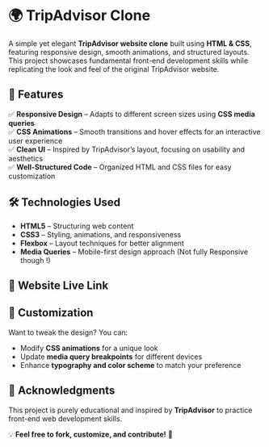 # 🌍 TripAdvisor Clone  

A simple yet elegant **TripAdvisor website clone** built using **HTML & CSS**, featuring responsive design, smooth animations, and structured layouts. This project showcases fundamental front-end development skills while replicating the look and feel of the original TripAdvisor website.  

## 🚀 Features  

✅ **Responsive Design** – Adapts to different screen sizes using **CSS media queries**  
✅ **CSS Animations** – Smooth transitions and hover effects for an interactive user experience  
✅ **Clean UI** – Inspired by TripAdvisor’s layout, focusing on usability and aesthetics  
✅ **Well-Structured Code** – Organized HTML and CSS files for easy customization  

## 🛠 Technologies Used  

- **HTML5** – Structuring web content  
- **CSS3** – Styling, animations, and responsiveness  
- **Flexbox** – Layout techniques for better alignment  
- **Media Queries** – Mobile-first design approach (Not fully Responsive though !)

## 🎯 Website Live Link  

 

## 🎨 Customization  

Want to tweak the design? You can:  
- Modify **CSS animations** for a unique look  
- Update **media query breakpoints** for different devices  
- Enhance **typography and color scheme** to match your preference  

## 📢 Acknowledgments  

This project is purely educational and inspired by **TripAdvisor** to practice front-end web development skills.  

💡 **Feel free to fork, customize, and contribute!** 🚀